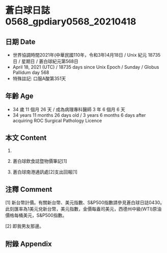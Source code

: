 [_metadata_:encoding]: - "utf-8"
[_metadata_:language]: - "zh-Hant-TW"
[_metadata_:fileformat]: - "markdown"
[_metadata_:MIME_type]: - "text/plain"
[_metadata_:markdown_version]: - "commonmark version 0.29"
[_metadata_:markdown_spec]: - "https://spec.commonmark.org/0.29/"

# 蒼白球日誌0568_gpdiary0568_20210418 #

## 日期 Date ##

* 世界協調時間2021年(中華民國110年，令和3年)4月18日 / Unix 紀元 18735 日 / 星期日 / 蒼白球紀元第568日
* April 18, 2021 (UTC) / 18735 days since Unix Epoch / Sunday / Globus Pallidum day 568
* 特殊註記: 口服A酸第351天

## 年齡 Age ##

* 34 歲 11 個月 26 天 / 成為病理專科醫師 3 年 6 個月 6 天
* 34 years 11 months 26 days old / 3 years 6 months 6 days after acquiring ROC Surgical Pathology Licence

## 本文 Content ##

1. 

    
2. 蒼白球飲食誌暨物價筆記[1]

    
3. 蒼白球南港通訊處[2]支出回報[1]

    

## 注釋 Comment ##

[1] 新台幣計價。有關新台幣、美元指數、S&P500指數請參見蒼白球日誌0430。此刻匯率為1美元兌新台幣，美元指數，金價每盎司美元，西德州中級(WTI)原油價格每桶美元，S&P500指數。


[2] 即我男友那邊。



## 附錄 Appendix ##

